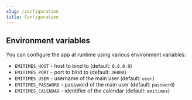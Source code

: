 ```yaml
---
slug: /configuration
title: Configuration
---
```


## Environment variables

You can configure the app at runtime using various environment variables:

- `EMITIMES_HOST` -
  host to bind to
  (default: `0.0.0.0`)
- `EMITIMES_PORT` -
  port to bind to
  (default: `36000`)
- `EMITIMES_USER` -
  username of the main user
  (default: `user`)
- `EMITIMES_PASSWORD` -
  password of the main user
  (default: `password`)
- `EMITIMES_CALENDAR` -
  identifier of the calendar
  (default: `emitimes`)
